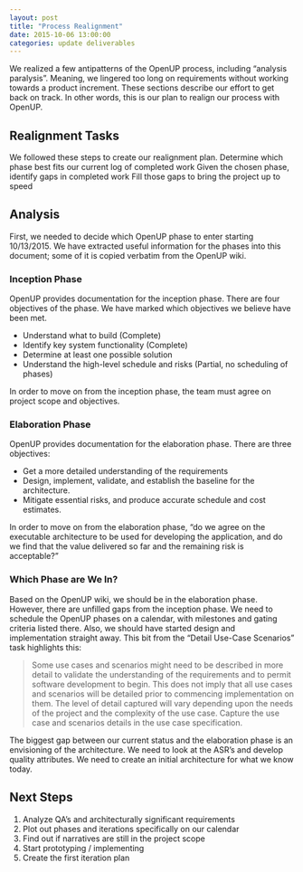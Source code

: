 ```yaml
---
layout: post
title: "Process Realignment"
date: 2015-10-06 13:00:00
categories: update deliverables
---
```


We realized a few antipatterns of the OpenUP process, including “analysis paralysis”. Meaning, we lingered too long on requirements without working towards a product increment. These sections describe our effort to get back on track. In other words, this is our plan to realign our process with OpenUP.

## Realignment Tasks
We followed these steps to create our realignment plan.
Determine which phase best fits our current log of completed work
Given the chosen phase, identify gaps in completed work
Fill those gaps to bring the project up to speed
## Analysis
First, we needed to decide which OpenUP phase to enter starting 10/13/2015. We have extracted useful information for the phases into this document; some of it is copied verbatim from the OpenUP wiki.
### Inception Phase
OpenUP provides documentation for the inception phase. There are four objectives of the phase. We have marked which objectives we believe have been met.

 * Understand what to build (Complete)
 * Identify key system functionality (Complete)
 * Determine at least one possible solution
 * Understand the high-level schedule and risks (Partial, no scheduling of phases)

In order to move on from the inception phase, the team must agree on project scope and objectives.

### Elaboration Phase
OpenUP provides documentation for the elaboration phase. There are three objectives:

 * Get a more detailed understanding of the requirements
 * Design, implement, validate, and establish the baseline for the architecture.
 * Mitigate essential risks, and produce accurate schedule and cost estimates.

In order to move on from the elaboration phase, “do we agree on the executable architecture to be used for developing the application, and do we find that the value delivered so far and the remaining risk is acceptable?”

### Which Phase are We In?
Based on the OpenUP wiki, we should be in the elaboration phase. However, there are unfilled gaps from the inception phase. We need to schedule the OpenUP phases on a calendar, with milestones and gating criteria listed there. Also, we should have started design and implementation straight away. This bit from the “Detail Use-Case Scenarios” task highlights this:

 >Some use cases and scenarios might need to be described in more detail to validate the understanding of the requirements and to permit software development to begin. This does not imply that all use cases and scenarios will be detailed prior to commencing implementation on them. The level of detail captured will vary depending upon the needs of the project and the complexity of the use case. Capture the use case and scenarios details in the use case specification.

The biggest gap between our current status and the elaboration phase is an envisioning of the architecture. We need to look at the ASR’s and develop quality attributes. We need to create an initial architecture for what we know today.

## Next Steps

 1. Analyze QA’s and architecturally significant requirements
 2. Plot out phases and iterations specifically on our calendar
 3. Find out if narratives are still in the project scope
 4. Start prototyping / implementing
 5. Create the first iteration plan
